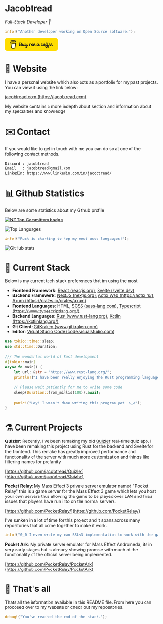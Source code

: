 # Jacobtread

*Full-Stack Developer 🤖*

```rust
info!("Another developer working on Open Source software.");
```

<a href="https://www.buymeacoffee.com/jacobtread" target="_blank"><img src="./bmc-button.png" alt="Buy Me A Coffee" height="41" width="174"></a>


# 🔗 Website

I have a personal website which also acts as a portfolio for my past projects. You can 
view it using the link below: 

[jacobtread.com (https://jacobtread.com)](https://jacobtread.com)

My website contains a more indepth about section and information about my specialties and
knowledge



# ✉️ Contact

If you would like to get in touch with me you can do so at one of the following contact 
methods. 
```
Discord : jacobtread
Email   : jacobtread@gmail.com
LinkedIn: https://www.linkedin.com/in/jacobtread/
```


# 📊 Github Statistics

Below are some statistics about my Github profile 

[![NZ Top Committers badge](https://committers.pages.dev/badges/jacobtread.svg)](https://committers.pages.dev/#jacobtread)

![Top Languages](https://github-readme-stats.vercel.app/api/top-langs/?username=jacobtread&layout=compact&theme=transparent)


```rust
info!("Rust is starting to top my most used langauges!");
```


![GitHub stats](https://github-readme-stats.vercel.app/api?username=jacobtread&show_icons=true&theme=transparent)


# 🧰 Current Stack

Below is my current tech stack preferences that im using the most

- **Frontend Framework**: [React (reactjs.org)](https://reactjs.org/), [Svelte (svelte.dev)](https://svelte.dev/)
- **Backend Framework**: [NextJS (nextjs.org)](https://nextjs.org/), [Actix Web (https://actix.rs/)](https://actix.rs/), [Axum (https://crates.io/crates/axum)](https://crates.io/crates/axum)
- **Frontend Languages**: HTML, [SCSS (sass-lang.com)](https://sass-lang.com/), [Typescript (https://www.typescriptlang.org/)](https://www.typescriptlang.org/)
- **Backend Languages**: [Rust (www.rust-lang.org)](https://www.rust-lang.org/), [Kotlin (https://kotlinlang.org/)](https://kotlinlang.org/)
- **Git Client**: [GitKraken (www.gitkraken.com)](https://www.gitkraken.com/)
- **Editor**: [Visual Studio Code (code.visualstudio.com)](https://code.visualstudio.com/)

```rust
use tokio::time::sleep;
use std::time::Duration;

/// The wonderful world of Rust development
#[tokio::main]
async fn main() {
    let url: &str = "https://www.rust-lang.org/";
    println!("I have been really enjoying the Rust programming language: {url}");

    // Please wait patiently for me to write some code
    sleep(Duration::from_millis(100)).await;

    panic!("Hey! I wasn't done writing this program yet. >_<");
}
```

# ⚗️ Current Projects

**Quizler**: Recently, I've been remaking my old [Quizler](https://github.com/jacobtread/Quizler-v1) real-time quiz app. I 
have been remaking this project using Rust for the backend and Svelte for the frontend. This remake has greatly improved 
performance and functionality of the server with much more customization and things like filtering names for profanity 

[https://github.com/jacobtread/Quizler](https://github.com/jacobtread/Quizler)

**Pocket Relay**: My Mass Effect 3 private server emulator named "Pocket Relay" this is a game server for the
Mass Effect 3 game which lets you host your own servers thus allowing the game to be played over LAN and fixes issues that players have run into on the normal servers. 

[https://github.com/PocketRelay/](https://github.com/PocketRelay/)

I've sunken in a lot of time for this project and it spans across many repositories 
that all come together to make it work. 

```rust 
info!("0_0 I even wrote my own SSLv3 implementation to work with the game");
```

**Pocket Ark**: My private server emulator for Mass Effect Andromeda, its in very early stages but is already showing promise
with much of the functionality of the official server being implemented.

[https://github.com/PocketRelay/PocketArk](https://github.com/PocketRelay/PocketArk)

# 🔭 That's all 

Thats all the information available in this README file. From here you can procceed over
to my Website or check out my repositories.


```rust
debug!("You've reached the end of the stack.");
```
